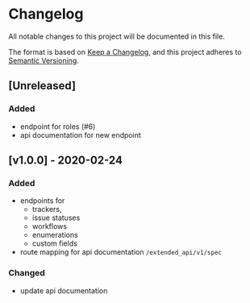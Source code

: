 # Changelog
All notable changes to this project will be documented in this file.

The format is based on [Keep a Changelog](https://keepachangelog.com/en/1.0.0/),
and this project adheres to [Semantic Versioning](https://semver.org/spec/v2.0.0.html).

## [Unreleased]
### Added
- endpoint for roles (#6)
- api documentation for new endpoint

## [v1.0.0] - 2020-02-24
### Added
- endpoints for 
  - trackers, 
  - issue statuses 
  - workflows
  - enumerations
  - custom fields
- route mapping for api documentation `/extended_api/v1/spec`

### Changed
- update api documentation